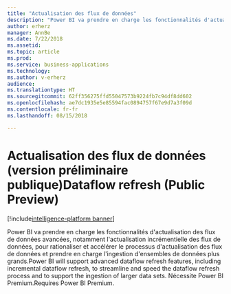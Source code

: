 ```yaml
---
title: "Actualisation des flux de données"
description: "Power BI va prendre en charge les fonctionnalités d'actualisation des flux de données avancées, notamment l'actualisation incrémentielle des flux de données, pour rationaliser et accélérer le processus d'actualisation des flux de données et prendre en charge l'ingestion d'ensembles de données plus grands. Nécessite Power BI Premium."
author: erherz
manager: AnnBe
ms.date: 7/22/2018
ms.assetid: 
ms.topic: article
ms.prod: 
ms.service: business-applications
ms.technology: 
ms.author: v-erherz
audience: 
ms.translationtype: HT
ms.sourcegitcommit: 62ff356275ffd55047573b9224fb7c94df8dd602
ms.openlocfilehash: ae7dc1935e5e85594fac0894757f67e9d7a3f09d
ms.contentlocale: fr-fr
ms.lasthandoff: 08/15/2018

---
```

# <a name="dataflow-refresh-public-preview"></a><span data-ttu-id="94d13-104">Actualisation des flux de données (version préliminaire publique)</span><span class="sxs-lookup"><span data-stu-id="94d13-104">Dataflow refresh (Public Preview)</span></span>

[!include[intelligence-platform banner](../../includes/intelligence-platform.md)]



<span data-ttu-id="94d13-105">Power BI va prendre en charge les fonctionnalités d'actualisation des flux de données avancées, notamment l'actualisation incrémentielle des flux de données, pour rationaliser et accélérer le processus d'actualisation des flux de données et prendre en charge l'ingestion d'ensembles de données plus grands.</span><span class="sxs-lookup"><span data-stu-id="94d13-105">Power BI will support advanced dataflow refresh features, including incremental dataflow refresh, to streamline and speed the dataflow refresh process and to support the ingestion of larger data sets.</span></span> <span data-ttu-id="94d13-106">Nécessite Power BI Premium.</span><span class="sxs-lookup"><span data-stu-id="94d13-106">Requires Power BI Premium.</span></span>

